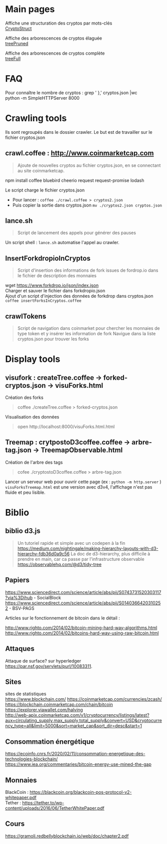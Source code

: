 # Main pages
Affiche une structuration des cryptos par mots-clés  
[CryptoStruct](https://txtweet.github.io/pr-noe/treemap/TreemapObservable.html)  

Affiche des arborescences de cryptos élaguée  
[treePruned](https://txtweet.github.io/pr-noe/visuforks/visuForks2.html)  

Affiche des arborescences de cryptos complète  
[treeFull](https://txtweet.github.io/pr-noe/visuforks/visuForks.html)  

# FAQ
Pour connaître le nombre de cryptos : grep '  },' cryptos.json |wc  
python -m SimpleHTTPServer 8000

# Crawling tools
Ils sont regroupés dans le dossier crawler.
Le but est de travailler sur le fichier cryptos.json

## crawl.coffee : http://www.coinmarketcap.com
> Ajoute de nouvelles cryptos au fichier cryptos.json, en se connectant au site coinmarketcap.

npm install coffee bluebird cheerio request request-promise lodash

Le script charge le fichier cryptos.json

- Pour lancer :
  `coffee ./crawl.coffee > cryptos2.json`
- Puis copier la sortie dans cryptos.json
  `mv ./cryptos2.json cryptos.json`

## lance.sh
> Script de lancement des appels pour générer des pauses

Un script shell : `lance.sh` automatise l'appel au crawler.

## InsertForkdropioInCryptos
> Script d'insertion des informations de fork issues de fordrop.io dans le fichier de description des monnaies

wget https://www.forkdrop.io/json/index.json  
Charger et sauver le fichier dans forkdropio.json  
Ajout d'un script d'injection des données de forkdrop dans cryptos.json
`coffee insertForksInCryptos.coffee`  

## crawlTokens
> Script de navigation dans coinmarket pour chercher les monnaies de type token et y insérer les information de fork
Navigue dans la liste cryptos.json pour trouver les forks

# Display tools
## visufork : createTree.coffee -> forked-cryptos.json -> visuForks.html
Création des forks
> coffee ./createTree.coffee > forked-cryptos.json

Visualisation des données
>open http://localhost:8000/visuForks.html.html

## Treemap : crytpostoD3coffee.coffee -> arbre-tag.json -> TreemapObservable.html
Création de l'arbre des tags
> cofee ./cryptostoD3coffee.coffee > arbre-tag.json

Lancer un serveur web pour ouvrir cette page (ex : `python -m http.server` )
`visuForksTreemap.html` est une version avec d3v4, l'affichage n'est pas fluide et peu lisible.

# Biblio
## biblio d3.js
> Un tutoriel rapide et simple avec un codepen à la fin
https://medium.com/nightingale/making-hierarchy-layouts-with-d3-hierarchy-fdb36d0a9c56
> La doc de d3-hierarchy, plus difficile à prendre en main, car ca passe par l'infrastructure observable
https://observablehq.com/@d3/tidy-tree

## Papiers
https://www.sciencedirect.com/science/article/abs/pii/S0743731520303117?via%3Dihub - SocialBlock
https://www.sciencedirect.com/science/article/abs/pii/S0140366420310252 - BSV-PAGS

Articles sur le fonctionnement de bitcoin dans le détail :  

http://www.righto.com/2014/02/bitcoin-mining-hard-way-algorithms.html  
http://www.righto.com/2014/02/bitcoins-hard-way-using-raw-bitcoin.html  

## Attaques
Attaque de surface? sur hyperledger  
https://par.nsf.gov/servlets/purl/10083311.  

## Sites
sites de statistiques  
https://www.blockchain.com/
https://coinmarketcap.com/currencies/zcash/  
https://blockchain.coinmarketcap.com/chain/bitcoin  
https://explorer.viawallet.com/halving  
http://web-apix.coinmarketcap.com/v1/cryptocurrency/listings/latest?aux=circulating_supply,max_supply,total_supply&convert=USD&cryptocurrency_type=all&limit=5000&sort=market_cap&sort_dir=desc&start=1  

## Consommation énergétique
https://ecoinfo.cnrs.fr/2020/02/11/consommation-energetique-des-technologies-blockchain/  
https://www.iea.org/commentaries/bitcoin-energy-use-mined-the-gap  

## Monnaies
BlackCoin : https://blackcoin.org/blackcoin-pos-protocol-v2-whitepaper.pdf  
Tether : https://tether.to/wp-content/uploads/2016/06/TetherWhitePaper.pdf  

## Cours
https://gramoli.redbellyblockchain.io/web/doc/chapter2.pdf
